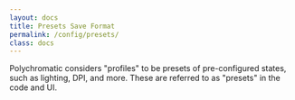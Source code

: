 ```yaml
---
layout: docs
title: Presets Save Format
permalink: /config/presets/
class: docs
---
```


Polychromatic considers "profiles" to be presets of pre-configured states, such
as lighting, DPI, and more. These are referred to as "presets" in the code and UI.
